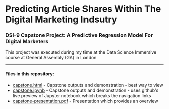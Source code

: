 # Predicting Article Shares Within The Digital Marketing Indsutry

### DSI-9 Capstone Project: A Predictive Regression Model For Digital Marketers

This project was executed during my time at the Data Science Immersive course at General Assembly (GA) in London

- - - -
#### Files in this repository:

* [capstone.html](https://algrt-hm.github.io/equity-recs/capstone.html) - Capstone outputs and demonstration - best way to view
* [capstone.ipynb](capstone.ipynb) - Capstone outputs and demonstration - uses github's live preview of Jupyter notebook which breaks the navigation links
* [capstone-presentation.pdf](capstone-presentation.pdf) - Presentation which provides an overview
